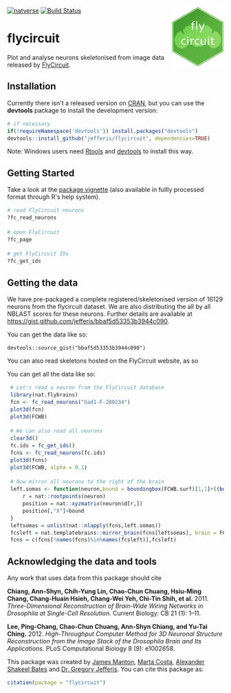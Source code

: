 [![natverse](https://img.shields.io/badge/natverse-Part%20of%20the%20natverse-a241b6)](https://natverse.github.io)
[![Build Status](https://travis-ci.org/jefferis/flycircuit.svg)](https://travis-ci.org/jefferis/flycircuit)
<img src="man/figures/logo.svg" align="right" height="139" />

# flycircuit

Plot and analyse neurons skeletonised from image data released by 
[FlyCircuit](http://flycircuit.tw).

## Installation
Currently there isn't a released version on [CRAN](http://cran.r-project.org/),
but you can use the **devtools** package to install the development version:

```r
# if necessary
if(!requireNamespace('devtools')) install.packages("devtools")
devtools::install_github("jefferis/flycircuit", dependencies=TRUE)
```

Note: Windows users need [Rtools](http://www.murdoch-sutherland.com/Rtools/) and [devtools](http://CRAN.R-project.org/package=devtools) to install this way.

## Getting Started
Take a look at the [package vignette](vignettes/quick-start.Rmd) (also available in fullly processed format through R's help system).

```r
# read FlyCircuit neurons
?fc_read_neurons

# open FlyCircuit
?fc_page

# get FlyCircuit IDs
?fc_get_ids
```

## Getting the data
We have pre-packaged a complete registered/skeletonised version of 16129 neurons from the flycircuit dataset. We are also distributing the all by all NBLAST scores for these neurons. Further details are available at https://gist.github.com/jefferis/bbaf5d53353b3944c090.

You can get the data like so:

```
devtools::source_gist("bbaf5d53353b3944c090")
```

You can also read skeletons hosted on the FlyCircuit website, as so

You can get all the data like so:

``` r
 # Let's read a neuron from the FlyCircuit database
 library(nat.flybrains)
 fcn <- fc_read_neurons("Gad1-F-200234")
 plot3d(fcn)
 plot3d(FCWB)
 
 # We can also read all neurons
 clear3d()
 fc.ids = fc_get_ids()
 fcns <- fc_read_neurons(fc.ids)
 plot3d(fcns)
 plot3d(FCWB, alpha = 0.1)
 
 # Now mirror all neurons to the right of the brain
 left.somas <- function(neuron,bound = boundingbox(FCWB.surf)[1,1]+((boundingbox(FCWB.surf)[2,1]-boundingbox(FCWB.surf)[1,1])/2)){
     r = nat::rootpoints(neuron)
     position = nat::xyzmatrix(neuron$d[r,])
     position[,"X"]>bound
 }
 leftsomas = unlist(nat::nlapply(fcns,left.somas))
 fcsleft = nat.templatebrains::mirror_brain(fcns[leftsomas], brain = FCWB)
 fcns = c(fcns[!names(fcns)%in%names(fcsleft)],fcsleft)
```

Acknowledging the data and tools
--------------------------------

Any work that uses data from this package should cite

**Chiang, Ann-Shyn, Chih-Yung Lin, Chao-Chun Chuang, Hsiu-Ming Chang, Chang-Huain Hsieh, Chang-Wei Yeh, Chi-Tin Shih, et al.** 2011. *Three-Dimensional Reconstruction of Brain-Wide Wiring Networks in Drosophila at Single-Cell Resolution.* Current Biology: CB 21 (1): 1–11.

**Lee, Ping-Chang, Chao-Chun Chuang, Ann-Shyn Chiang, and Yu-Tai Ching.** 2012. *High-Throughput Computer Method for 3D Neuronal Structure Reconstruction from the Image Stack of the Drosophila Brain and Its Applications.* PLoS Computational Biology 8 (9): e1002658.

This package was created by [James Manton](https://scholar.google.co.uk/citations?user=iYVk_psAAAAJ&hl=en), [Marta Costa](https://scholar.google.co.uk/citations?user=yE5yjP0AAAAJ&hl=en), [Alexander Shakeel Bates](https://scholar.google.com/citations?user=BOVTiXIAAAAJ&hl=en) and [Dr. Gregory Jefferis](https://en.wikipedia.org/wiki/Gregory_Jefferis). You can cite this package as:

``` r
citation(package = "flycircuit")
```
